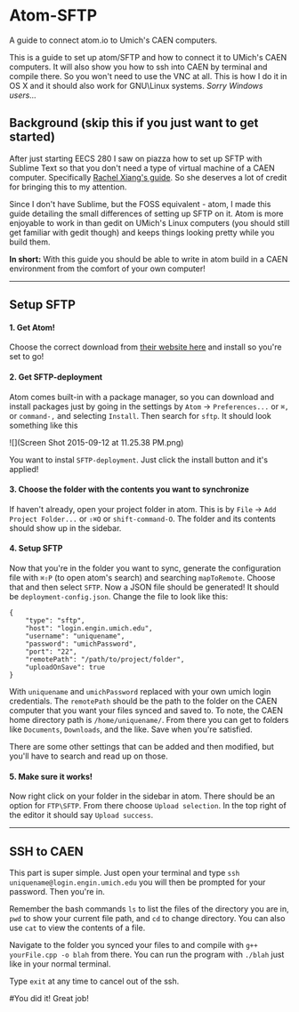 # Atom-SFTP
A guide to connect atom.io to Umich's CAEN computers.

This is a guide to set up atom/SFTP and how to connect it to UMich's CAEN computers. It will also show you how to ssh into CAEN by terminal and compile there. So you won't need to use the VNC at all. This is how I do it in OS X and it should also work for GNU\\Linux systems. *Sorry Windows users...*


## Background (skip this if you just want to get started)
After just starting EECS 280 I saw on piazza how to set up SFTP with Sublime Text so that you don't need a type of virtual machine of a CAEN computer. Specifically [Rachel Xiang's guide](http://rdxiang.github.io/programming/sublime-sftp/). So she deserves a lot of credit for bringing this to my attention.

Since I don't have Sublime, but the FOSS equivalent - atom, I made this guide detailing the small differences of setting up SFTP on it. Atom is more enjoyable to work in than gedit on UMich's Linux computers (you should still get familiar with gedit though) and keeps things looking pretty while you build them.

**In short:** With this guide you should be able to write in atom build in a CAEN environment from the comfort of your own computer!

-------------
## Setup SFTP

#### 1. Get Atom!
Choose the correct download from [their website here](https://atom.io/) and install so you're set to go!

#### 2. Get SFTP-deployment

Atom comes built-in with a package manager, so you can download and install packages just by going in the settings by `Atom` -> `Preferences...` or `⌘,` or `command-,` and selecting `Install`. Then search for `sftp`. It should look something like this

![](Screen Shot 2015-09-12 at 11.25.38 PM.png)

You want to instal `SFTP-deployment`. Just click the install button and it's applied!

#### 3. Choose the folder with the contents you want to synchronize

If haven't already, open your project folder in atom. This is by `File` -> `Add Project Folder...` or `⇧⌘O` or `shift-command-O`. The folder and its contents should show up in the sidebar.

#### 4. Setup SFTP

Now that you're in the folder you want to sync, generate the configuration file with `⌘⇧P` (to open atom's search) and searching `mapToRemote`. Choose that and then select `SFTP`. Now a JSON file should be generated! It should be `deployment-config.json`. Change the file to look like this:

```
{
    "type": "sftp",
    "host": "login.engin.umich.edu",
    "username": "uniquename",
    "password": "umichPassword",
    "port": "22",
    "remotePath": "/path/to/project/folder",
    "uploadOnSave": true
}
```
With `uniquename` and `umichPassword` replaced with your own umich login credentials. The `remotePath` should be the path to the folder on the CAEN computer that you want your files synced and saved to. To note, the CAEN home directory path is `/home/uniquename/`. From there you can get to folders like `Documents`, `Downloads`, and the like. Save when you're satisfied.

There are some other settings that can be added and then modified, but you'll have to search and read up on those.

#### 5. Make sure it works!

Now right click on your folder in the sidebar in atom. There should be an option for `FTP\SFTP`. From there choose `Upload selection`. In the top right of the editor it should say `Upload success`.

---------------

## SSH to CAEN

This part is super simple. Just open your terminal and type `ssh uniquename@login.engin.umich.edu` you will then be prompted for your password. Then you're in.

Remember the bash commands `ls` to list the files of the directory you are in, `pwd` to show your current file path, and `cd` to change directory. You can also use `cat` to view the contents of a file.

Navigate to the folder you synced your files to and compile with `g++ yourFile.cpp -o blah` from there. You can run the program with `./blah` just like in your normal terminal.

Type `exit` at any time to cancel out of the ssh.

#You did it! Great job!
